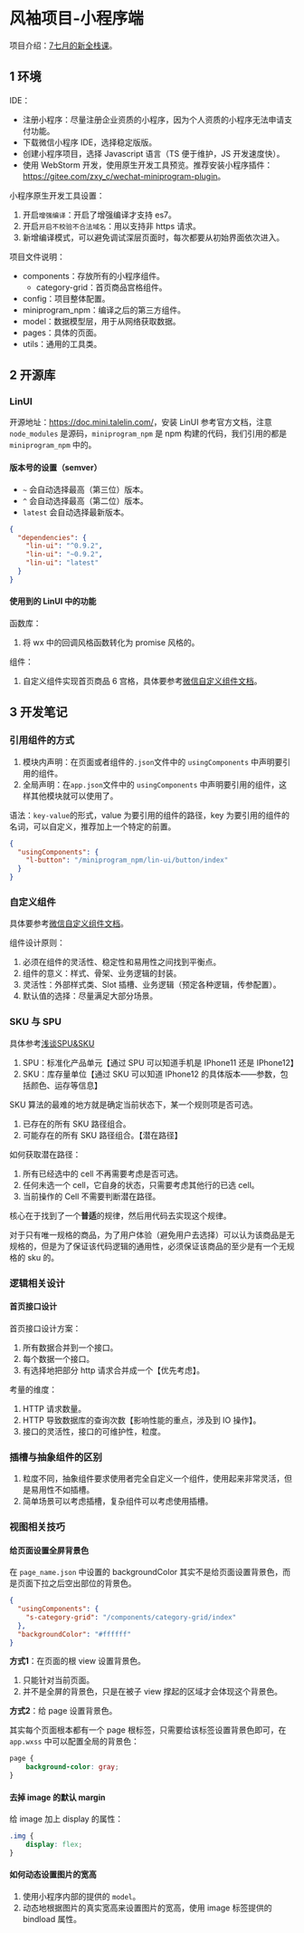 # 风袖项目-小程序端

项目介绍：[7七月的新全栈课](https://course.talelin.com/lin/sleeve/)。

## 1 环境

IDE：

- 注册小程序：尽量注册企业资质的小程序，因为个人资质的小程序无法申请支付功能。
- 下载微信小程序 IDE，选择稳定版版。
- 创建小程序项目，选择 Javascript 语言（TS 便于维护，JS 开发速度快）。
- 使用 WebStorm 开发，使用原生开发工具预览。推荐安装小程序插件：<https://gitee.com/zxy_c/wechat-miniprogram-plugin>。

小程序原生开发工具设置：

1. 开启`增强编译`：开启了增强编译才支持 es7。
2. 开启`开启不校验不合法域名`：用以支持非 https 请求。
3. 新增编译模式，可以避免调试深层页面时，每次都要从初始界面依次进入。

项目文件说明：

- components：存放所有的小程序组件。
  - category-grid：首页商品宫格组件。
- config：项目整体配置。
- miniprogram_npm：编译之后的第三方组件。
- model：数据模型层，用于从网络获取数据。
- pages：具体的页面。
- utils：通用的工具类。

## 2 开源库

### LinUI

开源地址：<https://doc.mini.talelin.com/>，安装 LinUI 参考官方文档，注意 `node_modules` 是源码，`miniprogram_npm` 是 npm
构建的代码，我们引用的都是 `miniprogram_npm` 中的。

#### 版本号的设置（semver）

- `~` 会自动选择最高（第三位）版本。
- `^` 会自动选择最高（第二位）版本。
- `latest` 会自动选择最新版本。

```json
{
  "dependencies": {
    "lin-ui": "^0.9.2",
    "lin-ui": "~0.9.2",
    "lin-ui": "latest"
  }
}
```

#### 使用到的 LinUI 中的功能

函数库：

1. 将 wx 中的回调风格函数转化为 promise 风格的。

组件：

1. 自定义组件实现首页商品 6 宫格，具体要参考[微信自定义组件文档](https://developers.weixin.qq.com/miniprogram/dev/framework/custom-component/)。

## 3 开发笔记

### 引用组件的方式

1. 模块内声明：在页面或者组件的`.json`文件中的 `usingComponents` 中声明要引用的组件。
2. 全局声明：在`app.json`文件中的 `usingComponents` 中声明要引用的组件，这样其他模块就可以使用了。

语法：`key-value`的形式，value 为要引用的组件的路径，key 为要引用的组件的名词，可以自定义，推荐加上一个特定的前置。

```json
{
  "usingComponents": {
    "l-button": "/miniprogram_npm/lin-ui/button/index"
  }
}
```

### 自定义组件

具体要参考[微信自定义组件文档](https://developers.weixin.qq.com/miniprogram/dev/framework/custom-component/)。

组件设计原则：

1. 必须在组件的灵活性、稳定性和易用性之间找到平衡点。
2. 组件的意义：样式、骨架、业务逻辑的封装。
3. 灵活性：外部样式类、Slot 插槽、业务逻辑（预定各种逻辑，传参配置）。
4. 默认值的选择：尽量满足大部分场景。

### SKU 与 SPU

具体参考[浅谈SPU&SKU](https://shimo.im/docs/tbuaERjDDb8BmgSm)

1. SPU：标准化产品单元【通过 SPU 可以知道手机是 IPhone11 还是 IPhone12】
2. SKU：库存量单位【通过 SKU 可以知道 IPhone12 的具体版本——参数，包括颜色、运存等信息】

SKU 算法的最难的地方就是确定当前状态下，某一个规则项是否可选。

1. 已存在的所有 SKU 路径组合。
2. 可能存在的所有 SKU 路径组合。【潜在路径】

如何获取潜在路径：

1. 所有已经选中的 cell 不再需要考虑是否可选。
2. 任何未选一个 cell，它自身的状态，只需要考虑其他行的已选 cell。
3. 当前操作的 Cell 不需要判断潜在路径。

核心在于找到了一个**普适**的规律，然后用代码去实现这个规律。

对于只有唯一规格的商品，为了用户体验（避免用户去选择）可以认为该商品是无规格的，但是为了保证该代码逻辑的通用性，必须保证该商品的至少是有一个无规格的 sku 的。

### 逻辑相关设计

#### 首页接口设计

首页接口设计方案：

1. 所有数据合并到一个接口。
2. 每个数据一个接口。
3. 有选择地把部分 http 请求合并成一个【优先考虑】。

考量的维度：

1. HTTP 请求数量。
2. HTTP 导致数据库的查询次数【影响性能的重点，涉及到 IO 操作】。
3. 接口的灵活性，接口的可维护性，粒度。

### 插槽与抽象组件的区别

1. 粒度不同，抽象组件要求使用者完全自定义一个组件，使用起来非常灵活，但是易用性不如插槽。
2. 简单场景可以考虑插槽，复杂组件可以考虑使用插槽。

### 视图相关技巧

#### 给页面设置全屏背景色

在 `page_name.json` 中设置的 backgroundColor 其实不是给页面设置背景色，而是页面下拉之后空出部位的背景色。

```json
{
  "usingComponents": {
    "s-category-grid": "/components/category-grid/index"
  },
  "backgroundColor": "#ffffff"
}
```

**方式1**：在页面的根 view 设置背景色。

1. 只能针对当前页面。
2. 并不是全屏的背景色，只是在被子 view 撑起的区域才会体现这个背景色。

**方式2**：给 page 设置背景色。

其实每个页面根本都有一个 page 根标签，只需要给该标签设置背景色即可，在 `app.wxss` 中可以配置全局的背景色：

```css
page {
    background-color: gray;
}
```

#### 去掉 image 的默认 margin

给 image 加上 display 的属性：

```css
.img {
    display: flex;
}
```

#### 如何动态设置图片的宽高

1. 使用小程序内部的提供的 `model`。
2. 动态地根据图片的真实宽高来设置图片的宽高，使用 image 标签提供的 bindload 属性。
